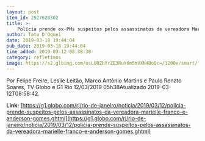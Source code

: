 ```yaml
---
layout: post
item_id: 2527628302
title: >-
    Polícia prende ex-PMs suspeitos pelos assassinatos de vereadora Marielle e Anderson
author: Tatu D'Oquei
date: 2019-03-18 19:44:04
pub_date: 2019-03-18 19:44:04
time_added: 2019-03-12 08:38:38
category: refletimos
image: https://s2.glbimg.com/osLURZbYrZE3RuY6m5mVXN4BoQc=/1200x/smart/filters:cover():strip_icc()/s04.video.glbimg.com/x720/7448127.jpg
---
```


Por Felipe Freire, Leslie Leitão, Marco Antônio Martins e Paulo Renato Soares, TV Globo e G1 Rio 12/03/2019 05h38Atualizado 2019-03-12T08:58:42.

**Link:** [https://g1.globo.com/rj/rio-de-janeiro/noticia/2019/03/12/policia-prende-suspeitos-pelos-assassinatos-da-vereadora-marielle-franco-e-anderson-gomes.ghtml](https://g1.globo.com/rj/rio-de-janeiro/noticia/2019/03/12/policia-prende-suspeitos-pelos-assassinatos-da-vereadora-marielle-franco-e-anderson-gomes.ghtml)

